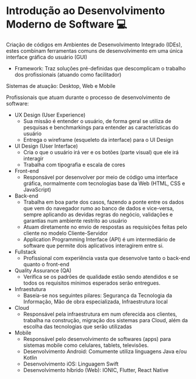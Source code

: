 # Introdução ao Desenvolvimento Moderno de Software :computer:

Criação de códigos em Ambientes de Desenvolvimento Integrado (IDEs), estes combinam ferramentas comuns de desenvolvimento em uma única interface gráfica do usuário (GUI)

- Framework: Traz soluções pré-definidas que descomplicam o trabalho dos profissionais (atuando como facilitador)

Sistemas de atuação: Desktop, Web e Mobile

Profissionais que atuam durante o processo de desenvolvimento de software:

- UX Design (User Experience)
  - Sua missão é entender o usuário, de forma geral se utiliza de pesquisas e benchmarkings para entender as características do usuário
  - Entrega o wireframe (esqueleto da interface) para o UI Design
- UI Design (User Interface)
  - Cria o que o usuário irá ver e os botões (parte visual) que ele irá interagir
  - Trabalha com tipografia e escala de cores
- Front-end
  - Responsável por desenvolver por meio de código uma interface gráfica, normalmente com tecnologias base da Web (HTML, CSS e JavaScript)
- Back-end
  - Trabalha em boa parte dos casos, fazendo a ponte entre os dados que vem do navegador rumo ao banco de dados e vice-versa, sempre aplicando as devidas regras do negócio, validações e garantias num ambiente restrito ao usuário
  - Atuam diretamente no envio de respostas as requisições feitas pelo cliente no modelo Cliente-Servidor
  - Application Programming Interface (API) é um intermediário de software que permite dois aplicativos interagirem entre si.
- Fullstack
  - Profissional com experiência vasta que desenvolve tanto o back-end quanto o front-end
- Quality Assurance (QA)
  - Verifica se os padrões de qualidade estão sendo atendidos e se todos os requisitos mínimos esperados serão entregues.
- Infraestutura
  - Baseia-se nos seguintes pilares: Segurança da Tecnologia da Informação, Mão de obra especializada, Infraestrutura local
- Cloud
  - Responsável pela infraestrutura em num oferecida aos clientes, trabalha na construção, migração dos sistemas para Cloud, além da escolha das tecnologias que serão utilizadas
- Mobile
  - Responsável pelo desenvolvimento de softwares (apps) para sistemas mobile como celulares, tablets, televisões.
  - Desenvolvimento Android: Comumente utiliza linguagens Java e/ou Kotlin
  - Desenvolvimento iOS: Linguagem Swift
  - Desenvolvimento híbrido (Web): IONIC, Flutter, React Native